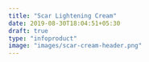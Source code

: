 ```yaml
---
title: "Scar Lightening Cream"
date: 2019-08-30T18:04:51+05:30
draft: true
type: "infoproduct"
image: "images/scar-cream-header.png"
---
```


